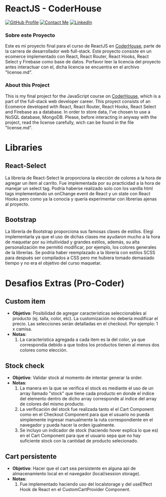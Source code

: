 # ReactJS - CoderHouse
[![GitHub Profile](https://img.shields.io/badge/GitHub-Profile-f1faee?logo=GitHub)](https://github.com/Martinpc4)
[![Contact Me](https://img.shields.io/badge/Email-Contact_me-a8dadc?logo=Mail.Ru)](mailto:perezcobomartin4@hotmail.com)
[![LinkedIn](https://img.shields.io/badge/LinkedIn-Follow_me-457b9d?logo=linkedin)](https://linkedin.com/in/martin-perez-cobo/)

### Sobre este Proyecto
Este es mi proyecto final para el curso de ReactJS en [CoderHouse](https://www.coderhouse.com), parte de la carrera de desarrollador web full-stack.
Este proyecto consiste en un ecomerce implementado con React, React Router, React Hooks, React Select y Firebase como base de datos. Porfavor leer la licencia del proyecto antes interactuar con el, dicha licencia se encuentra en el archivo "license.md".

### About this Project
This is my final project for the JavaScript course on [CoderHouse](https://www.coderhouse.com), which is a part of the full-stack web developer career.
This proyect consists of an Ecomerce developed with React, React Router, React Hooks, React Select and Firebase as a database. In order to store data, I've chosen to use a NoSQL database, MongoDB. Please, before interacting in anyway with the project, read the license carefully, wich can be found in the file "license.md".


# Libraries

## React-Select
La librería de React-Select le proporciona la elección de colores a la hora de agregar un ítem al carrito. Fue implementada por su practicidad a la hora de manejar un select tag. Podría haberse realizado solo con los vanilla html tags implementando un onChange event de React y un state con React Hooks pero como ya la conocía y quería experimentar con librerías ajenas al proyecto.

## Bootstrap
La librería de Bootstrap proporciona sus famosas clases de estilos. Elegí implementarla ya que el uso de dichas clases me ayudaron mucho a la hora de maquetar por su intuitividad y grandes estilos, además, su alta personalización me permitió modificar, por ejemplo, los colores generales de la librerías. Se podría haber reemplazado a la librería con estilos SCSS para después ser compilados a CSS pero me hubiera tomado demasiado tiempo y no era el objetivo del curso maquetar.

# Desafios Extras (Pro-Coder)

## Custom item
- **Objetivo**: Posibilidad de agregar características seleccionables al producto (ej. talla, color, etc). La customización no debería modificar el precio. Las selecciones serán detalladas en el checkout. Por ejemplo: 1 x camisa.
- **Notas**:
    1. La caracteristica agregada a cada item es la del color, ya que correspondia debido a que todos los productos tienen al menos dos colores como elección.
## Stock check
- **Objetivo**: Validar stock al momento de intentar generar la order.
- **Notas**:
    1. La manera en la que se verifica el stock es mediante el uso de un array llamado "stock" que tiene cada producto en donde el indice del elemento dentro de dicho array corresponde al indice del array de colores del mismo producto.
    1. La verificación del stock fue realizada tanto el el Cart Component como en el Checkout Component para que el usuario no pueda simplemente ingresar manualmente la ruta correspondiente en el navegador y pueda hacer la orden igualmente.
    1. Se incluyo un indicador de stock (haciendo hover explica lo que es) en el Cart Component para que el usuario sepa que no hay suficiente stock con la cantidad de producto selecionado.
    
##  Cart persistente
- **Objetivo**: Hacer que el cart sea persistente en alguna api de almacenamiento local en el navegador (local/session storage).
- **Notas**:
    1. Fue implementado haciendo uso del localstorage y del useEffect Hook de React en el CustomCartProvider Component.
